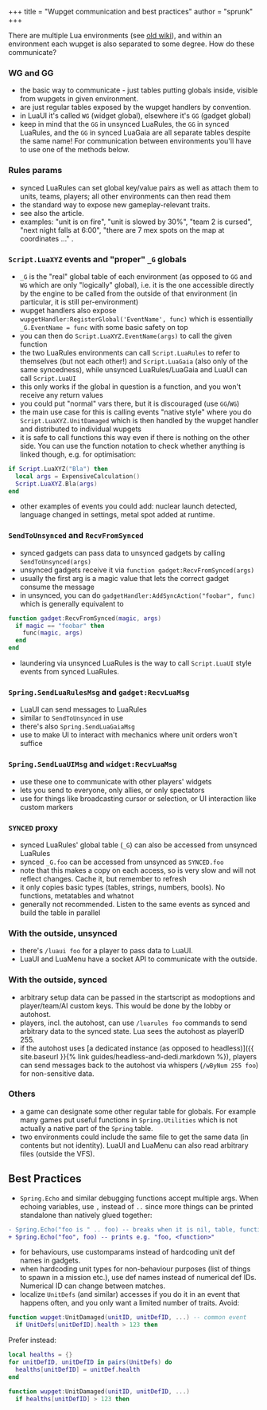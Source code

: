 +++
title = "Wupget communication and best practices"
author = "sprunk"
+++

There are multiple Lua environments (see [old wiki](https://springrts.com/wiki/Lua:Environments)), and within an environment each wupget is also separated to some degree. How do these communicate?

### WG and GG

* the basic way to communicate - just tables putting globals inside, visible from wupgets in given environment.
* are just regular tables exposed by the wupget handlers by convention.
* in LuaUI it's called `WG` (widget global), elsewhere it's `GG` (gadget global)
* keep in mind that the `GG` in unsynced LuaRules, the `GG` in synced LuaRules, and the `GG` in synced LuaGaia are all separate tables despite the same name! For communication between environments you'll have to use one of the methods below.

### Rules params

* synced LuaRules can set global key/value pairs as well as attach them to units, teams, players; all other environments can then read them
* the standard way to expose new gameplay-relevant traits.
* see also the article.
* examples: "unit is on fire", "unit is slowed by 30%", "team 2 is cursed", "next night falls at 6:00", "there are 7 mex spots on the map at coordinates ..." .

### `Script.LuaXYZ` events and "proper" `_G` globals

* `_G` is the "real" global table of each environment (as opposed to `GG` and `WG` which are only "logically" global),
i.e. it is the one accessible directly by the engine to be called from the outside of that environment (in particular, it is still per-environment)
* wupget handlers also expose `wupgetHandler:RegisterGlobal('EventName', func)` which is essentially `_G.EventName = func` with some basic safety on top
* you can then do `Script.LuaXYZ.EventName(args)` to call the given function
* the two LuaRules environments can call `Script.LuaRules` to refer to themselves (but not each other!) and `Script.LuaGaia` (also only of the same syncedness), while unsynced LuaRules/LuaGaia and LuaUI can call `Script.LuaUI`
* this only works if the global in question is a function, and you won't receive any return values
* you could put "normal" vars there, but it is discouraged (use `GG`/`WG`)
* the main use case for this is calling events "native style" where you do `Script.LuaXYZ.UnitDamaged` which is then handled by the wupget handler and distributed to individual wupgets
* it is safe to call functions this way even if there is nothing on the other side.
You can use the function notation to check whether anything is linked though, e.g. for optimisation:
```lua
if Script.LuaXYZ("Bla") then
  local args = ExpensiveCalculation()
  Script.LuaXYZ.Bla(args)
end
```
* other examples of events you could add: nuclear launch detected, language changed in settings, metal spot added at runtime.

### `SendToUnsynced` and `RecvFromSynced`
* synced gadgets can pass data to unsynced gadgets by calling `SendToUnsynced(args)`
* unsynced gadgets receive it via `function gadget:RecvFromSynced(args)`
* usually the first arg is a magic value that lets the correct gadget consume the message
* in unsynced, you can do `gadgetHandler:AddSyncAction("foobar", func)` which is generally equivalent to
```lua
function gadget:RecvFromSynced(magic, args)
  if magic == "foobar" then
    func(magic, args)
  end
end
```
* laundering via unsynced LuaRules is the way to call `Script.LuaUI` style events from synced LuaRules.

### `Spring.SendLuaRulesMsg` and `gadget:RecvLuaMsg`
* LuaUI can send messages to LuaRules
* similar to `SendToUnsynced` in use
* there's also `Spring.SendLuaGaiaMsg`
* use to make UI to interact with mechanics where unit orders won't suffice

### `Spring.SendLuaUIMsg` and `widget:RecvLuaMsg`
* use these one to communicate with other players' widgets
* lets you send to everyone, only allies, or only spectators
* use for things like broadcasting cursor or selection, or UI interaction like custom markers

### `SYNCED` proxy
* synced LuaRules' global table (`_G`) can also be accessed from unsynced LuaRules
* synced `_G.foo` can be accessed from unsynced as `SYNCED.foo`
* note that this makes a copy on each access, so is very slow and will not reflect changes. Cache it, but remember to refresh
* it only copies basic types (tables, strings, numbers, bools). No functions, metatables and whatnot
* generally not recommended. Listen to the same events as synced and build the table in parallel

### With the outside, unsynced
* there's `/luaui foo` for a player to pass data to LuaUI.
* LuaUI and LuaMenu have a socket API to communicate with the outside.

### With the outside, synced
* arbitrary setup data can be passed in the startscript as modoptions and player/team/AI custom keys. This would be done by the lobby or autohost.
* players, incl. the autohost, can use `/luarules foo` commands to send arbitrary data to the synced state. Lua sees the autohost as playerID 255.
* if the autohost uses [a dedicated instance (as opposed to headless)]({{ site.baseurl }}{% link guides/headless-and-dedi.markdown %}), players can send messages back to the autohost via whispers (`/wByNum 255 foo`) for non-sensitive data.

### Others
* a game can designate some other regular table for globals. For example many games put useful functions in `Spring.Utilities` which is not actually a native part of the `Spring` table.
* two environments could include the same file to get the same data (in contents but not identity). LuaUI and LuaMenu can also read arbitrary files (outside the VFS).

## Best Practices

* `Spring.Echo` and similar debugging functions accept multiple args. When echoing variables, use `,` instead of `..` since more things can be printed standalone than natively glued together:

```diff
- Spring.Echo("foo is " .. foo) -- breaks when it is nil, table, function...
+ Spring.Echo("foo", foo) -- prints e.g. "foo, <function>"
```
* for behaviours, use customparams instead of hardcoding unit def names in gadgets.
* when hardcoding unit types for non-behaviour purposes (list of things to spawn in a mission etc.), use def names instead of numerical def IDs. Numerical ID can change between matches.
* localize `UnitDefs` (and similar) accesses if you do it in an event that happens often, and you only want a limited number of traits.
Avoid:

```lua
function wupget:UnitDamaged(unitID, unitDefID, ...) -- common event
  if UnitDefs[unitDefID].health > 123 then
```

Prefer instead:
```lua
local healths = {}
for unitDefID, unitDefID in pairs(UnitDefs) do
  healths[unitDefID] = unitDef.health
end

function wupget:UnitDamaged(unitID, unitDefID, ...)
  if healths[unitDefID] > 123 then
```
